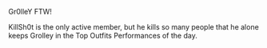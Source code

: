 Gr0lleY FTW!

KillSh0t is the only active member, but he kills so many people that he
alone keeps Grolley in the Top Outfits Performances of the day.
